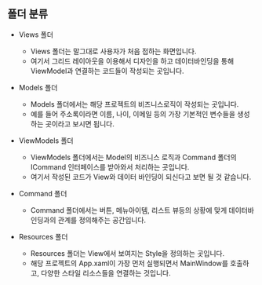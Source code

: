 ## 폴더 분류

- Views 폴더
  - Views 폴더는 말그대로 사용자가 처음 접하는 화면입니다.
  - 여기서 그리드 레이아웃을 이용해서 디자인을 하고 데이터바인딩을 통해 ViewModel과 연결하는 코드들이 작성되는 곳입니다.

- Models 폴더
  - Models 폴더에서는 해당 프로젝트의 비즈니스로직이 작성되는 곳입니다.
  - 예를 들어 주소록이라면 이름, 나이, 이메일 등의 가장 기본적인 변수들을 생성하는 곳이라고 보시면 됩니다.

- ViewModels 폴더
  - ViewModels 폴더에서는 Model의 비즈니스 로직과 Command 폴더의 ICommand 인터페이스를 받아와서 처리하는 곳입니다.
  - 여기서 작성된 코드가 View와 데이터 바인딩이 되신다고 보면 될 것 같습니다.

- Command 폴더
  - Command 폴더에서는 버튼, 메뉴아이템, 리스트 뷰등의 상황에 맞게 데이터바인딩과의 관계를 정의해주는 공간입니다.

- Resources 폴더
  - Resources 폴더는 View에서 보여지는 Style을 정의하는 곳입니다.
  - 해당 프로젝트의 App.xaml이 가장 먼저 실행되면서 MainWindow를 호출하고, 다양한 스타일 리소스들을 연결하는 것입니다.
